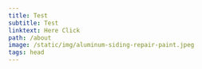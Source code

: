 ```yaml
---
title: Test
subtitle: Test
linktext: Here Click
path: /about
image: /static/img/aluminum-siding-repair-paint.jpeg
tags: head
---
```

